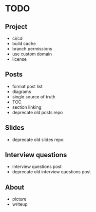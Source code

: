 # TODO

## Project

- ci/cd
- build cache
- branch permissions
- use custom domain
- license

## Posts

- format post list
- diagrams
- single source of truth
- TOC
- section linking
- deprecate old posts repo

## Slides

- deprecate old slides repo

## Interview questions

- interview questions post
- deprecate old interview questions post

## About

- picture
- writeup
